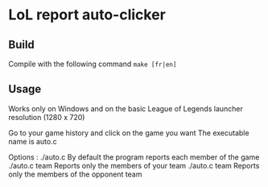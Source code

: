 # LoL report auto-clicker

## Build
Compile with the following command
```make [fr|en] ```

## Usage
Works only on Windows and on the basic League of Legends launcher resolution (1280 x 720)

Go to your game history and click on the game you want
The executable name is auto.c

Options : 
./auto.c
     By default the program reports each member of the game
./auto.c team
    Reports only the members of your team
./auto.c team
  Reports only the members of the opponent team
    
      


